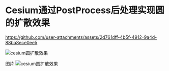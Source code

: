 #  Cesium通过PostProcess后处理实现圆的扩散效果

https://github.com/user-attachments/assets/2d761dff-4b5f-4912-9a4d-88ba8ece0ee5

![cesium圆扩散效果](https://github.com/user-attachments/assets/2c9b0d8c-fb87-40a6-b8b5-56e7bf9f7df7)

图片
![cesium圆扩散效果](https://github.com/user-attachments/assets/347af3f9-be93-4476-a284-81bb77cc8737)
